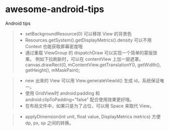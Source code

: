 # awesome-android-tips
Android tips

>* setBackgroundResource(0) 可以移除 View 的背景色
>* Resources.getSystem().getDisplayMetrics().density 可以不用 Context 也能获取屏幕密度哦
>* 通过重载 ViewGroup 的 dispatchDraw 可以实现一个简单的蒙版效果。 例如下拉刷新时，可以在 contentView 上加一层遮罩。 canvas.drawRect(0, mContentView.getTranslationY(), getWidth(), getHeight(), mMaskPaint);

>* new 出来的 View 可以用 View.generateViewId() 生成 id，系统保证唯一。
>* 使用 GridView时 android:padding 和 android:clipToPadding="false" 配合使用效果更好哦。
>* 在布局文件中，如果只是为了占位，可以用 Space 来取代 View。

>* applyDimension(int unit, float value, DisplayMetrics metrics) 方便dp, px, sp 之间的转换。


